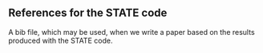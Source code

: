 ## References for the STATE code

A bib file, which may be used, when we write a paper based on the results produced with the STATE code.
